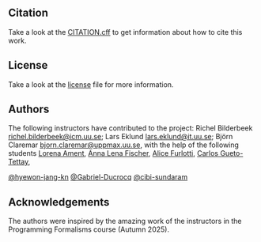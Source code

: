 ## Citation
Take a look at the [CITATION.cff](CITATION.cff) to get information about how to cite this work.

## License
Take a look at the [license](../LICENSE) file for more information.

## Authors
The following instructors have contributed to the project: Richel Bilderbeek <richel.bilderbeek@icm.uu.se>; Lars Eklund <lars.eklund@it.uu.se>; Björn Claremar <bjorn.claremar@uppmax.uu.se>, with the help of the following students [Lorena Ament](https://github.com/SLAment),  [Anna Lena Fischer](https://github.com/afi3008), [Alice Furlotti](https://github.com/alicefurl), [Carlos Gueto-Tettay](https://github.com/cguetot), 

 [@hyewon-jang-kn](https://github.com/hyewon-jang-kn)
 [@Gabriel-Ducrocq](https://github.com/Gabriel-Ducrocq)
 [@cibi-sundaram](https://github.com/cibi-sundaram)

## Acknowledgements
The authors were inspired by the amazing work of the instructors in the Programming Formalisms course (Autumn 2025). 

